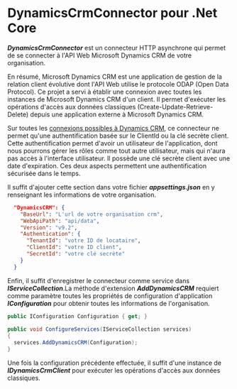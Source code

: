# DynamicsCrmConnector pour .Net Core
 
***DynamicsCrmConnector*** est un connecteur HTTP asynchrone qui permet de se connecter à l'API Web Microsoft Dynamics CRM de votre organisation.
 
En résumé, Microsoft Dynamics CRM est une application de gestion de la relation client évolutive dont l'API Web utilise le protocole ODAP (Open Data Protocol).
Ce projet a servi à établir une connexion avec toutes les instances de Microsoft Dynamics CRM d'un client. Il permet d'exécuter les opérations d'accès aux données classiques (Create-Update-Retrieve-Delete) depuis une application externe à Microsoft Dynamics CRM.
 
Sur toutes les [connexions possibles à Dynamics CRM](https://learn.microsoft.com/fr-fr/power-apps/developer/data-platform/xrm-tooling/use-connection-strings-xrm-tooling-connect),
ce connecteur ne permet qu'une authentification basée sur le ClientId ou la clé secrète client.
Cette authentification permet d'avoir un utilisateur de l'application, dont nous pourrons gérer les rôles comme tout autre utilisateur, mais qui n'aura pas accès à l'interface utilisateur.
Il possède une clé secrète client avec une date d'expiration. Ces deux aspects permettent une authentification sécurisée dans le temps.
 
Il suffit d'ajouter cette section dans votre fichier ***appsettings.json*** en y renseignant les informations de votre organisation.
 
```json
  "DynamicsCRM": {
    "BaseUrl": "L'url de votre organisation crm",
    "WebApiPath": "api/data",
    "Version": "v9.2",
    "Authentication": {
      "TenantId": "votre ID de locataire",
      "ClientId": "votre ID client",
      "SecretId": "votre clé secrète"
    }
  }
```
 
Enfin, il suffit d'enregistrer le connecteur comme service dans ***IServiceCollection***.La méthode d'extension ***AddDynamicsCRM*** requiert comme paramètre toutes les propriétés de configuration d'application ***IConfiguration*** pour obtenir toutes les informations de l'organisation.
 
```cs
public IConfiguration Configuration { get; }
 
public void ConfigureServices(IServiceCollection services)
{
  services.AddDynamicsCRM(Configuration);
}
```
Une fois la configuration précédente effectuée, il suffit d'une instance de ***IDynamicsCrmClient*** pour exécuter les opérations d'accès aux données classiques.